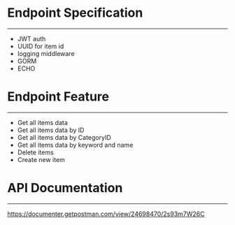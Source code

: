# Endpoint Specification

---

* JWT auth
* UUID for item id
* logging middleware
* GORM
* ECHO

# Endpoint Feature

---

- Get all items data
- Get all items data by ID
- Get all items data by CategoryID
- Get all items data by keyword and name
- Delete items
- Create new item

# API Documentation

---

https://documenter.getpostman.com/view/24698470/2s93m7W26C
